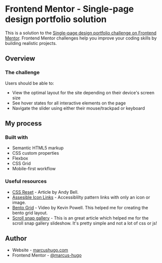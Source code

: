 # Frontend Mentor - Single-page design portfolio solution

This is a solution to the [Single-page design portfolio challenge on Frontend Mentor](https://www.frontendmentor.io/challenges/singlepage-design-portfolio-2MMhyhfKVo). Frontend Mentor challenges help you improve your coding skills by building realistic projects. 

## Overview

### The challenge

Users should be able to:

- View the optimal layout for the site depending on their device's screen size
- See hover states for all interactive elements on the page
- Navigate the slider using either their mouse/trackpad or keyboard


## My process

### Built with

- Semantic HTML5 markup
- CSS custom properties
- Flexbox
- CSS Grid
- Mobile-first workflow


### Useful resources

- [CSS Reset](https://piccalil.li/blog/a-more-modern-css-reset/) - Article by Andy Bell.
- [Assesible Icon Links](https://a11y-101.com/development/icons-and-links) - Accessiblilty pattern links with only an icon or image.
- [Bento Grid](https://www.youtube.com/watch?v=rg7Fvvl3taU) - Video by Kevin Powell. This helped me for creating the bento grid layout.
- [Scroll snap gallery](https://web.dev/articles/css-scroll-snap) - This is an great article which helped me for the scroll snap gallery slideshow. It's pretty simple and not a lot of css or js!

## Author

- Website - [marcushugo.com](https://marcushugo.com/)
- Frontend Mentor - [@marcus-hugo](https://www.frontendmentor.io/profile/marcus-hugo)